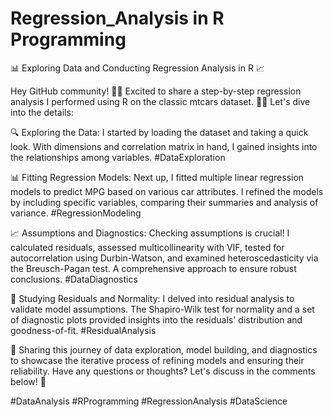 # Regression_Analysis in R Programming 

📊 Exploring Data and Conducting Regression Analysis in R 📈

Hey GitHub community! 👋🏼 Excited to share a step-by-step regression analysis I performed using R on the classic mtcars dataset. 🚗💨 Let's dive into the details:

🔍 Exploring the Data:
I started by loading the dataset and taking a quick look. With dimensions and correlation matrix in hand, I gained insights into the relationships among variables. #DataExploration

📊 Fitting Regression Models:
Next up, I fitted multiple linear regression models to predict MPG based on various car attributes. I refined the models by including specific variables, comparing their summaries and analysis of variance. #RegressionModeling

📈 Assumptions and Diagnostics:
Checking assumptions is crucial! I calculated residuals, assessed multicollinearity with VIF, tested for autocorrelation using Durbin-Watson, and examined heteroscedasticity via the Breusch-Pagan test. A comprehensive approach to ensure robust conclusions. #DataDiagnostics

🧪 Studying Residuals and Normality:
I delved into residual analysis to validate model assumptions. The Shapiro-Wilk test for normality and a set of diagnostic plots provided insights into the residuals' distribution and goodness-of-fit. #ResidualAnalysis

🚀 Sharing this journey of data exploration, model building, and diagnostics to showcase the iterative process of refining models and ensuring their reliability. Have any questions or thoughts? Let's discuss in the comments below! 💬

#DataAnalysis #RProgramming #RegressionAnalysis #DataScience

